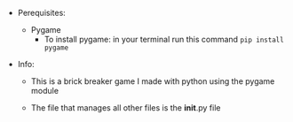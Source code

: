 - Perequisites:
  - Pygame
    - To install pygame:
       in your terminal run this command
       `pip install pygame`

- Info:
    - This is a brick breaker game I made with python using the pygame module

    - The file that manages all other files is the __init__.py file